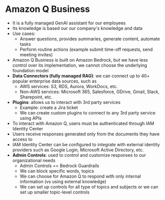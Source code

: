 # Amazon Q Business

- It is a fully managed GenAI assistant for our employees
- Its knowledge is based our our company's knowledge and data
- Use cases:
    - Answer questions, provides summaries, generate content, automate tasks
    - Perform routine actions (example submit time-off requests, send meeting invites)
- Amazon Q Business is built on Amazon Bedrock, but we have less control over its implementation, we cannot choose the underlying foundation model
- **Data Connectors (fully managed RAG)**: we can connect up to 40+ popular enterprise data sources, such as 
    - AWS services: S3, RDS, Aurora, WorkDocs, etc.
    - Non-AWS services: Microsoft 365, Salesforce, GDrive, Gmail, Slack, Sharepoint, etc.
- **Plugins**: allows us to interact with 3rd party services
    - Example: create a Jira ticket
    - We can create custom plugins to connect to any 3rd party service using APIs
- To interact with Amazon Q, users must be authenticated through IAM Identity Center
- Users receive responses generated only from the documents they have access to
- IAM Identity Center can be configured to integrate with external identity providers such as Google Login, Microsoft Active Directory, etc.
- **Admin Controls**: used to control and customize responses to our organizational needs
    - Admin Controls == Bedrock Guardrails
    - We can block specific words, topics
    - We can choose for Amazon Q to respond with only internal information (vs using external knowledge)
    - We can set up controls for all type of topics and subjects or we can set up smaller topic-level controls
